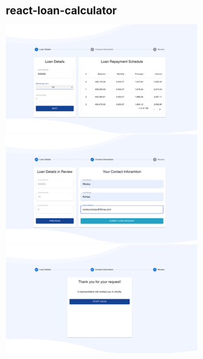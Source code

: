 # react-loan-calculator

![Component Outcomes 1](./screenshots/img-1.png)
![Component Outcomes 2](./screenshots/img-2.png)
![Component Outcomes 3](./screenshots/img-3.png)
